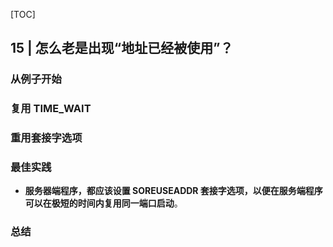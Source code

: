 [TOC]

## 15 | 怎么老是出现“地址已经被使用”？

### 从例子开始

### 复用 TIME_WAIT

### 重用套接字选项

### 最佳实践

-   **服务器端程序，都应该设置 SOREUSEADDR 套接字选项，以便在服务端程序可以在极短的时间内复用同一端口启动**。

### 总结

